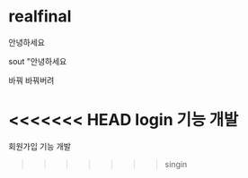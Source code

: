 # realfinal

안녕하세요

sout "안녕하세요

바꿔 바꿔버려

<<<<<<< HEAD
login 기능 개발
=======
회원가입 기능 개발
>>>>>>> singin
